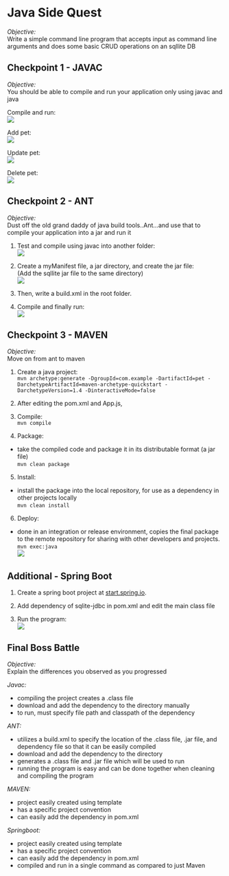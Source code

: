 # Java Side Quest

*Objective:*<br/>
Write a simple command line program that accepts input as command line arguments and does some basic CRUD operations on an sqllite DB

## Checkpoint 1 - JAVAC

*Objective:*<br/>
You should be able to compile and run your application only using javac and java

Compile and run:<br/>
![](https://raw.githubusercontent.com/muhammadzaharuddin/sidequest/master/images/Screen%20Shot%202020-04-15%20at%201.24.07%20PM.png)

Add pet:<br/>
![](https://raw.githubusercontent.com/muhammadzaharuddin/sidequest/master/images/Screen%20Shot%202020-04-15%20at%201.25.53%20PM.png)

Update pet:<br/>
![](https://github.com/muhammadzaharuddin/sidequest/blob/master/images/Screen%20Shot%202020-04-15%20at%201.26.41%20PM.png?raw=true)

Delete pet:<br/>
![](https://github.com/muhammadzaharuddin/sidequest/blob/master/images/Screen%20Shot%202020-04-15%20at%201.27.31%20PM.png?raw=true)

## Checkpoint 2 - ANT

*Objective:*<br/>
Dust off the old grand daddy of java build tools..Ant...and use that to compile your application into a jar and run it

1. Test and compile using javac into another folder:<br/>
![](https://github.com/muhammadzaharuddin/sidequest/blob/master/images/Screen%20Shot%202020-04-15%20at%202.07.47%20PM.png?raw=true)

2. Create a myManifest file, a jar directory, and create the jar file:<br/>
(Add the sqllite jar file to the same directory)<br/>
![](https://github.com/muhammadzaharuddin/sidequest/blob/master/images/Screen%20Shot%202020-04-15%20at%202.21.22%20PM.png?raw=true)

3. Then, write a build.xml in the root folder.

4. Compile and finally run:<br/>
![](https://github.com/muhammadzaharuddin/sidequest/blob/master/images/Screen%20Shot%202020-04-15%20at%205.42.18%20PM.png?raw=true)

## Checkpoint 3 - MAVEN

*Objective:*<br/>
Move on from ant to maven

1. Create a java project:<br/>
`mvn archetype:generate -DgroupId=com.example -DartifactId=pet -DarchetypeArtifactId=maven-archetype-quickstart -DarchetypeVersion=1.4 -DinteractiveMode=false`

2. After editing the pom.xml and App.js,<br/>

3. Compile: <br/>
`mvn compile`

4. Package: <br/>
- take the compiled code and package it in its distributable format (a jar file)<br/>
`mvn clean package`

5. Install: <br/>
- install the package into the local repository, for use as a dependency in other projects locally<br/>
`mvn clean install`

6. Deploy: <br/>
- done in an integration or release environment, copies the final package to the remote repository for sharing with other developers and projects.<br/>
`mvn exec:java`<br/>
![](https://github.com/muhammadzaharuddin/sidequest/blob/master/images/Screen%20Shot%202020-04-15%20at%205.24.56%20PM.png?raw=true)

## Additional - Spring Boot

1. Create a spring boot project at [start.spring.io](start.spring.io).

2. Add dependency of sqlite-jdbc in pom.xml and edit the main class file

3. Run the program:<br/>
![](https://github.com/muhammadzaharuddin/sidequest/blob/master/images/Screen%20Shot%202020-04-15%20at%203.00.06%20PM.png?raw=true)

## Final Boss Battle

*Objective:*<br/>
Explain the differences you observed as you progressed

*Javac:*<br/>
- compiling the project creates a .class file
- download and add the dependency to the directory manually
- to run, must specify file path and classpath of the dependency

*ANT:*<br/>
- utilizes a build.xml to specify the location of the .class file, .jar file, and dependency file so that it can be easily compiled
- download and add the dependency to the directory
- generates a .class file and .jar file which will be used to run
- running the program is easy and can be done together when cleaning and compiling the program

*MAVEN:*<br/>
- project easily created using template
- has a specific project convention
- can easily add the dependency in pom.xml

*Springboot:*<br/>
- project easily created using template
- has a specific project convention
- can easily add the dependency in pom.xml
- compiled and run in a single command as compared to just Maven
